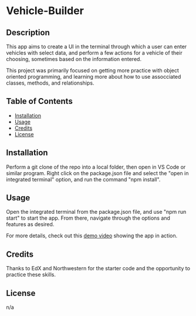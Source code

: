 # Vehicle-Builder

## Description

This app aims to create a UI in the terminal through which a user can enter vehicles with select data, and perform a few actions for a vehicle of their choosing, sometimes based on the information entered. 

This project was primarily focused on getting more practice with object oriented programming, and learning more about how to use assocciated classes, methods, and relationships.

## Table of Contents

- [Installation](#installation)
- [Usage](#usage)
- [Credits](#credits)
- [License](#license)

## Installation

Perform a git clone of the repo into a local folder, then open in VS Code or similar program. Right click on the package.json file and select the "open in integrated terminal" option, and run the command "npm install".

## Usage

Open the integrated terminal from the package.json file, and use "npm run start" to start the app. From there, navigate through the options and features as desired. 

For more details, check out this [demo video](https://drive.google.com/file/d/1GmMVw3aX07xz0ruoOtGfn4PhtOsqKvE0/view) showing the app in action.

## Credits

Thanks to EdX and Northwestern for the starter code and the opportunity to practice these skills. 

## License

n/a